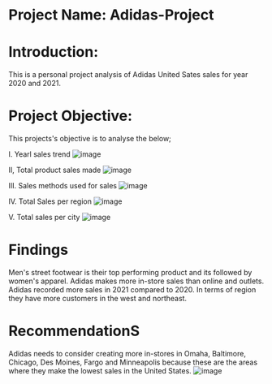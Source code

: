 # Project Name: Adidas-Project

# Introduction:
This is a personal project analysis of Adidas United Sates sales for year 2020 and 2021.

# Project Objective:
This projects's objective is to analyse the below;

I. Yearl sales trend
![image](https://user-images.githubusercontent.com/83860301/186651222-db7eef35-a626-4ae6-a857-0e8a102b84f1.png)

II, Total product sales made
![image](https://user-images.githubusercontent.com/83860301/186651382-8c12dfd6-d84e-45ba-ad5d-224ca69f83fb.png)

III. Sales methods used for sales
![image](https://user-images.githubusercontent.com/83860301/186651641-18b8ff05-7481-4721-9b73-bbeb0cdbfcc0.png)

IV. Total Sales per region
![image](https://user-images.githubusercontent.com/83860301/186651804-6e1a239d-c4d6-4213-b78a-3de06c7e55cb.png)

V. Total sales per city
![image](https://user-images.githubusercontent.com/83860301/186651911-38f68045-e237-4b73-ac5a-093ec7aa8b28.png)

# Findings
Men's street footwear is their top performing product and its followed by women's apparel. Adidas makes more in-store sales than online and outlets. Adidas recorded more sales in 2021 compared to 2020. In terms of region they have more customers in the west and northeast.

# RecommendationS
Adidas needs to consider creating more in-stores in Omaha, Baltimore, Chicago, Des Moines, Fargo and Minneapolis because these are the areas where they make the lowest sales in the United States.
![image](https://user-images.githubusercontent.com/83860301/186677587-2e4e2806-d91f-4f54-87f9-4e1c586b1920.png)

